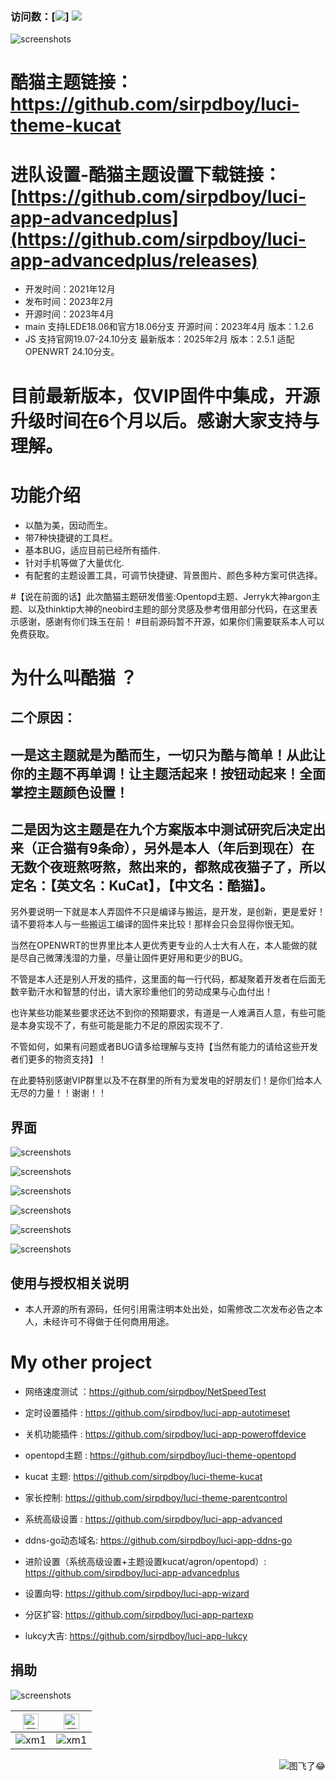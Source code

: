 ### 访问数：[![](https://visitor-badge.glitch.me/badge?page_id=sirpdboy-visitor-badge)] [![](https://img.shields.io/badge/TG群-点击加入-FFFFFF.svg)](https://t.me/joinchat/AAAAAEpRF88NfOK5vBXGBQ)

![screenshots](https://raw.githubusercontent.com/sirpdboy/openwrt/master/doc/说明1.jpg)

# 酷猫主题链接： https://github.com/sirpdboy/luci-theme-kucat  
# 进队设置-酷猫主题设置下载链接： [https://github.com/sirpdboy/luci-app-advancedplus](https://github.com/sirpdboy/luci-app-advancedplus/releases)
- 开发时间：2021年12月
- 发布时间：2023年2月
- 开源时间：2023年4月 
- main 支持LEDE18.06和官方18.06分支  开源时间：2023年4月   版本：1.2.6
- JS 支持官网19.07-24.10分支 最新版本：2025年2月 版本：2.5.1 适配OPENWRT 24.10分支。

# 目前最新版本，仅VIP固件中集成，开源升级时间在6个月以后。感谢大家支持与理解。

# 功能介绍

- 以酷为美，因动而生。
- 带7种快捷键的工具栏。
- 基本BUG，适应目前已经所有插件.
- 针对手机等做了大量优化.
- 有配套的主题设置工具，可调节快捷键、背景图片、颜色多种方案可供选择。

#【说在前面的话】此次酷猫主题研发借鉴:Opentopd主题、Jerryk大神argon主题、以及thinktip大神的neobird主题的部分灵感及参考借用部分代码，在这里表示感谢，感谢有你们珠玉在前！
#目前源码暂不开源，如果你们需要联系本人可以免费获取。

# 为什么叫酷猫 ？ 

##  二个原因：

##   一是这主题就是为酷而生，一切只为酷与简单！从此让你的主题不再单调！让主题活起来！按钮动起来！全面掌控主题颜色设置！

##   二是因为这主题是在九个方案版本中测试研究后决定出来（正合猫有9条命），另外是本人（年后到现在）在无数个夜班熬呀熬，熬出来的，都熬成夜猫子了，所以定名：【英文名：KuCat】，【中文名：酷猫】。


另外要说明一下就是本人弄固件不只是编译与搬运，是开发，是创新，更是爱好！请不要将本人与一些搬运工编译的固件来比较！那样会只会显得你很无知。

当然在OPENWRT的世界里比本人更优秀更专业的人士大有人在，本人能做的就是尽自己微薄浅湿的力量，尽量让固件更好用和更少的BUG。 

不管是本人还是别人开发的插件，这里面的每一行代码，都凝聚着开发者在后面无数辛勤汗水和智慧的付出，请大家珍重他们的劳动成果与心血付出！

也许某些功能某些要求还达不到你的预期要求，有道是一人难满百人意，有些可能是本身实现不了，有些可能是能力不足的原因实现不了.

不管如何，如果有问题或者BUG请多给理解与支持【当然有能力的请给这些开发者们更多的物资支持】！ 

在此要特别感谢VIP群里以及不在群里的所有为爱发电的好朋友们！是你们给本人无尽的力量！！谢谢！！

## 界面

![screenshots](https://raw.githubusercontent.com/sirpdboy/openwrt/master/doc/kucat1.png)

![screenshots](https://raw.githubusercontent.com/sirpdboy/openwrt/master/doc/kucat2.png)

![screenshots](https://raw.githubusercontent.com/sirpdboy/openwrt/master/doc/kucat3.png)

![screenshots](https://raw.githubusercontent.com/sirpdboy/openwrt/master/doc/kucat4.png)

![screenshots](https://raw.githubusercontent.com/sirpdboy/openwrt/master/doc/kucatset1.png)

![screenshots](https://raw.githubusercontent.com/sirpdboy/openwrt/master/doc/kucatset2.png)


## 使用与授权相关说明
 
- 本人开源的所有源码，任何引用需注明本处出处，如需修改二次发布必告之本人，未经许可不得做于任何商用用途。


# My other project

- 网络速度测试 ：https://github.com/sirpdboy/NetSpeedTest

- 定时设置插件 : https://github.com/sirpdboy/luci-app-autotimeset

- 关机功能插件 : https://github.com/sirpdboy/luci-app-poweroffdevice

- opentopd主题 : https://github.com/sirpdboy/luci-theme-opentopd

- kucat 主题: https://github.com/sirpdboy/luci-theme-kucat

- 家长控制: https://github.com/sirpdboy/luci-theme-parentcontrol

- 系统高级设置 : https://github.com/sirpdboy/luci-app-advanced

- ddns-go动态域名: https://github.com/sirpdboy/luci-app-ddns-go

- 进阶设置（系统高级设置+主题设置kucat/agron/opentopd）: https://github.com/sirpdboy/luci-app-advancedplus

- 设置向导: https://github.com/sirpdboy/luci-app-wizard

- 分区扩容: https://github.com/sirpdboy/luci-app-partexp

- lukcy大吉: https://github.com/sirpdboy/luci-app-lukcy

## 捐助

![screenshots](https://raw.githubusercontent.com/sirpdboy/openwrt/master/doc/说明3.jpg)

|     <img src="https://img.shields.io/badge/-支付宝-F5F5F5.svg" href="#赞助支持本项目-" height="25" alt="图飞了😂"/>  |  <img src="https://img.shields.io/badge/-微信-F5F5F5.svg" height="25" alt="图飞了😂" href="#赞助支持本项目-"/>  | 
| :-----------------: | :-------------: |
|![xm1](https://raw.githubusercontent.com/sirpdboy/openwrt/master/doc/支付宝.png) | ![xm1](https://raw.githubusercontent.com/sirpdboy/openwrt/master/doc/微信.png) |

<a href="#readme">
    <img src="https://img.shields.io/badge/-返回顶部-orange.svg" alt="图飞了😂" title="返回顶部" align="right"/>
</a>

